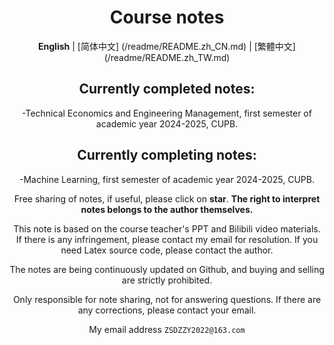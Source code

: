 <div align="center">

# Course notes

**English** | [简体中文] (/readme/README.zh_CN.md) | [繁體中文] (/readme/README.zh_TW.md)


## Currently completed notes:

-Technical Economics and Engineering Management, first semester of academic year 2024-2025, CUPB.

## Currently completing notes:

-Machine Learning, first semester of academic year 2024-2025, CUPB.


Free sharing of notes, if useful, please click on **star**. **The right to interpret notes belongs to the author themselves.**

This note is based on the course teacher's PPT and Bilibili video materials. If there is any infringement, please contact my email for resolution. If you need Latex source code, please contact the author.

The notes are being continuously updated on Github, and buying and selling are strictly prohibited.

Only responsible for note sharing, not for answering questions. If there are any corrections, please contact your email.

My email address `ZSDZZY2022@163.com`

